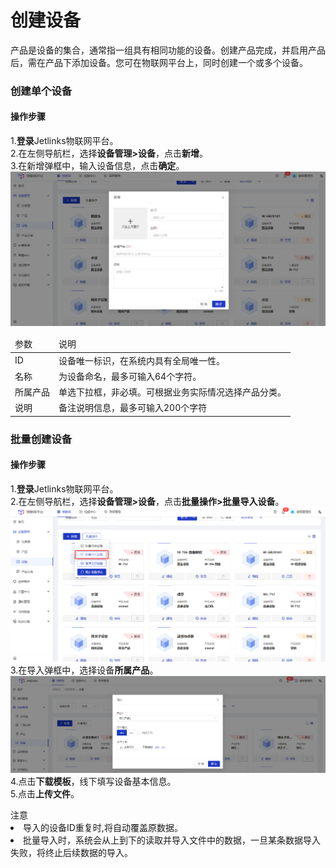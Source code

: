
# 创建设备

<div class='divider'></div>
产品是设备的集合，通常指一组具有相同功能的设备。创建产品完成，并启用产品后，需在产品下添加设备。您可在物联网平台上，同时创建一个或多个设备。

### 创建单个设备

#### 操作步骤
1.**登录**Jetlinks物联网平台。</br>
2.在左侧导航栏，选择**设备管理>设备**，点击**新增**。</br>
3.在新增弹框中，输入设备信息，点击**确定**。</br>
![](./img/06.png)

<table class='table'>
        <thead>
            <tr>
              <td>参数</td>
              <td>说明</td>
            </tr>
        </thead>
        <tbody>
          <tr>
            <td>ID</td>
            <td>设备唯一标识，在系统内具有全局唯一性。</td>
          </tr>
          <tr>
            <td>名称</td>
            <td>为设备命名，最多可输入64个字符。</td>
          </tr>
          <tr>
            <td>所属产品</td>
            <td>单选下拉框，非必填。可根据业务实际情况选择产品分类。</td>
          </tr>
          <tr>
            <td>说明</td>
            <td>备注说明信息，最多可输入200个字符</td>
          </tr>
       </tbody>
</table>

### 批量创建设备

#### 操作步骤
1.**登录**Jetlinks物联网平台。</br>
2.在左侧导航栏，选择**设备管理>设备**，点击**批量操作>批量导入设备**。</br>
![](./img/08.png)
3.在导入弹框中，选择设备**所属产品**。</br>
![](./img/07.png)
4.点击**下载模板**，线下填写设备基本信息。</br>
5.点击**上传文件**。</br>

<div class='explanation warning'>
  <span class='iconfont icon-jinggao explanation-icon'></span>
  <span class='explanation-title font-weight'>注意</span>
  <li>导入的设备ID重复时,将自动覆盖原数据。</li>
  <li>批量导入时，系统会从上到下的读取并导入文件中的数据，一旦某条数据导入失败，将终止后续数据的导入。</li>
</div>
</div>